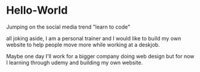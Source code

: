 # Hello-World

Jumping on the social media trend "learn to code"

all joking aside,
I am a personal trainer and I would like to build my own website to help people move more while working at a deskjob.

Maybe one day I'll work for a bigger company doing web design but for now I learning through udemy and building my own website.
